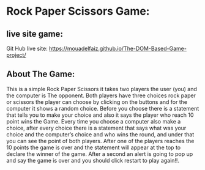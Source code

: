 # Rock Paper Scissors Game:
## live site game:
Git Hub live site: https://mouadelfaiz.github.io/The-DOM-Based-Game-project/
## About The Game:
This is a simple Rock Paper Scissors it takes two players the user (you) and the computer is The opponent. Both players have three choices rock paper or scissors the player can choose by clicking on the buttons and for the computer it shows a random choice.
Before you choose there is a statement that tells you to make your choice and also it says the player who reach 10 point wins the Game.
Every time you choose a computer also make a choice, after every choice there is a statement that says what was your choice and the computer’s choice and who wins the round, and under that you can see the point of both players.
After one of the players reaches the 10 points the game is over and the statement will appear at the top to declare the winner of the game. After a second an alert is going to pop up and say the game is over and you should click restart to play again!!.

